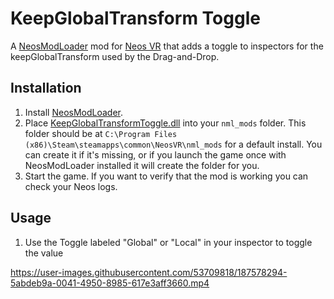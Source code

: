 # KeepGlobalTransform Toggle

A [NeosModLoader](https://github.com/zkxs/NeosModLoader) mod for [Neos VR](https://neos.com/) that adds a toggle to inspectors for the keepGlobalTransform used by the Drag-and-Drop.
## Installation
1. Install [NeosModLoader](https://github.com/zkxs/NeosModLoader).
2. Place [KeepGlobalTransformToggle.dll](https://github.com/CatSharkShin/KeepGlobalTransformToggle/releases/download/1.1.1/KeepGlobalTransformToggle.dll) into your `nml_mods` folder. This folder should be at `C:\Program Files (x86)\Steam\steamapps\common\NeosVR\nml_mods` for a default install. You can create it if it's missing, or if you launch the game once with NeosModLoader installed it will create the folder for you.
3. Start the game. If you want to verify that the mod is working you can check your Neos logs.


## Usage
1. Use the Toggle labeled "Global" or "Local" in your inspector to toggle the value

https://user-images.githubusercontent.com/53709818/187578294-5abdeb9a-0041-4950-8985-617e3aff3660.mp4
